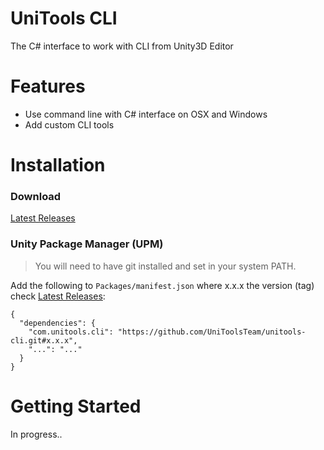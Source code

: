 # UniTools CLI
The C# interface to work with CLI from Unity3D Editor

# Features
- Use command line with C# interface on OSX and Windows
- Add custom CLI tools

# Installation

### Download
[Latest Releases](../../releases/latest)

### Unity Package Manager (UPM)

> You will need to have git installed and set in your system PATH.

Add the following to `Packages/manifest.json` where x.x.x the version (tag) check [Latest Releases](../../releases/latest):

```
{
  "dependencies": {
    "com.unitools.cli": "https://github.com/UniToolsTeam/unitools-cli.git#x.x.x",
    "...": "..."
  }
}
```

# Getting Started
In progress..
